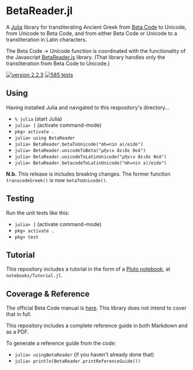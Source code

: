 # BetaReader.jl

A [Julia](https://julialang.org) library for transliterating Ancient Greek from [Beta Code](https://stephanus.tlg.uci.edu/encoding/BCM.pdf) to Unicode, from Unicode to Beta Code, and from either Beta Code or Unicode to a transliteration in Latin characters.

The Beta Code → Unicode function is coordinated with the functionality of the Javascript [BetaReader.js](https://github.com/Eumaeus/BetaReader.js) library. (That library handles only the transliteration from Beta Code to Unicode.)

[![version 2.2.3](https://img.shields.io/badge/version-2.2-blue.svg)](https://shields.io/) [![585 tests](https://img.shields.io/badge/tests-585-teal.svg)](https://shields.io/)

## Using

Having installed Julia and navigated to this respository's directory…

- `% julia` (start Julia)
- `julia> ]` (activate command-mode)
- `pkg> activate .`
- `julia> using BetaReader`
- `julia> BetaReader.betaToUnicode("mh=nin a)/eide")`
- `julia> BetaReader.unicodeToBeta("μῆνιν ἄειδε θεά")`
- `julia> BetaReader.unicodeToLatinUnicode("μῆνιν ἄειδε θεά")`
- `julia> BetaReader.betacodeToLatinUnicode("mh=nin a)/eide")`

**N.b.** This release is includes breaking changes. The former function `transcodeGreek()` is now `betaToUnicode()`.

## Testing

Run the unit tests like this:

- `julia> ]` (activate command-mode)
- `pkg> activate .`
- `pkg> test`

## Tutorial

This repository includes a tutorial in the form of a [Pluto notebook](https://plutojl.org), at `notebooks/Tutorial.jl`.

## Coverage & Reference

The official Beta Code manual is [here](https://stephanus.tlg.uci.edu/encoding/BCM.pdf). This library does not intend to cover that in full.

This repository includes a complete reference guide in both Markdown and as a PDF.

To generate a reference guide from the code:

- `julia> usingBetaReader` (if you haven't already done that)
- `julia> println(BetaReader.printReferenceGuide())`
